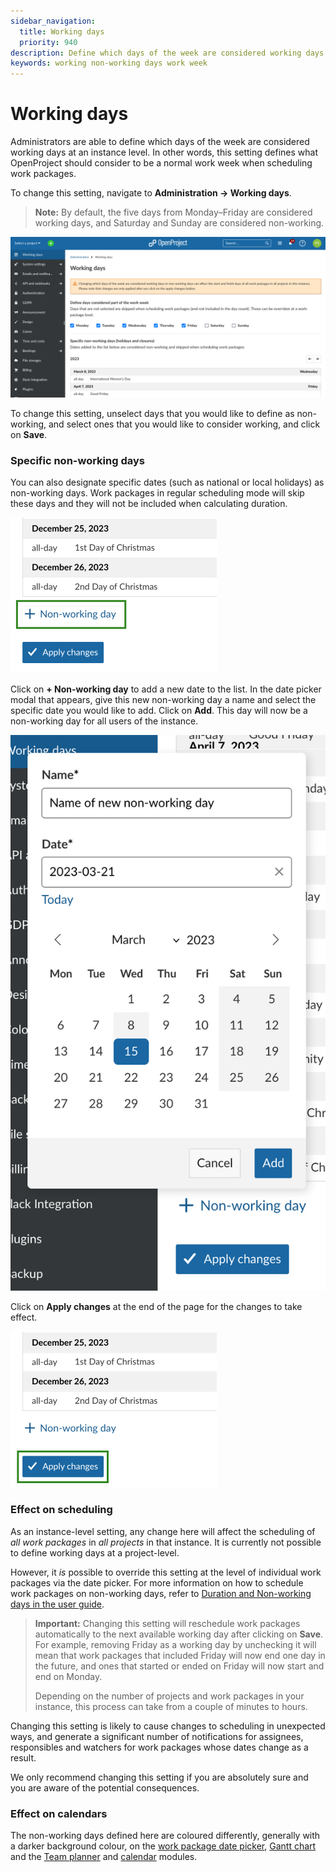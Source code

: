 ```yaml
---
sidebar_navigation:
  title: Working days
  priority: 940
description: Define which days of the week are considered working days for scheduling and calculation of duration
keywords: working non-working days work week
---
```

# Working days

Administrators are able to define which days of the week are considered working days at an instance level. In other words, this setting defines what OpenProject should consider to be a normal work week when scheduling work packages.

To change this setting, navigate to **Administration → Working days**.

> **Note:** By default, the five days from Monday–Friday are considered working days, and Saturday and Sunday are considered non-working.

![The 'Working days' entry in Admin settings ](admin-working-days.png)

To change this setting, unselect days that you would like to define as non-working, and select ones that you would like to consider working, and click on **Save**.

### Specific non-working days

You can also designate specific dates (such as national or local holidays) as non-working days. Work packages in regular scheduling mode will skip these days and they will not be included when calculating duration.

![Add non-working day link](add-non-working-day-link.png)

Click on **+ Non-working day** to add a new date to the list. In the date picker modal that appears, give this new non-working day a name and select the specific date you would like to add. Click on **Add**. This day will now be a non-working day for all users of the instance.

![Add non-working day modal](add-working-day-modal.png)

Click on **Apply changes** at the end of the page for the changes to take effect.

![Apply changes button](apply-changes-button.png)

### Effect on scheduling

As an instance-level setting, any change here will affect the scheduling of *all work packages* in *all projects* in that instance. It is currently not possible to define working days at a project-level. 

However, it *is* possible to override this setting at the level of individual work packages via the date picker. For more information on how to schedule work packages on non-working days, refer to [Duration and Non-working days in the user guide](../../user-guide/work-packages/set-change-dates/#working-days-and-duration).

> **Important:** Changing this setting will reschedule work packages automatically to the next available working day after clicking on **Save**. For example, removing Friday as a working day by unchecking it will mean that work packages that included Friday will now end one day in the future, and ones that started or ended on Friday will now start and end on Monday. 
>
> Depending on the number of projects and work packages in your instance, this process can take from a couple of minutes to hours. 

Changing this setting is likely to cause changes to scheduling in unexpected ways, and generate a significant number of notifications for assignees, responsibles and watchers for work packages whose dates change as a result. 

We only recommend changing this setting if you are absolutely sure and you are aware of the potential consequences.

### Effect on calendars

The non-working days defined here are coloured differently, generally with a darker background colour, on the [work package date picker](../../user-guide/work-packages/set-change-dates/#working-days-and-duration), [Gantt chart](../../user-guide/gantt-chart/) and the [Team planner](../../user-guide/team-planner/) and [calendar](../../user-guide/calendar/) modules.
